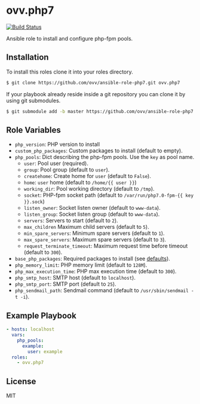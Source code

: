ovv.php7
========

[![Build Status](https://travis-ci.org/ovv/ansible-role-php7.svg?branch=master)](https://travis-ci.org/ovv/ansible-role-php7)

Ansible role to install and configure php-fpm pools.

Installation
------------

To install this roles clone it into your roles directory.

```bash
$ git clone https://github.com/ovv/ansible-role-php7.git ovv.php7
```

If your playbook already reside inside a git repository you can clone it by using git submodules.

```bash
$ git submodule add -b master https://github.com/ovv/ansible-role-php7.git ovv.php7
```

Role Variables
--------------

* `php_version`: PHP version to install
* `custom_php_packages`: Custom packages to install (default to empty).
* `php_pools`: Dict describing the php-fpm pools. Use the `key` as pool name.
    * `user`: Pool user (required).
    * `group`: Pool group (default to `user`).
    * `createhome`: Create home for `user` (default to `False`).
    * `home`: `user` home (default to `/home/{{ user }}`)
    * `working_dir`: Pool working directory (default to `/tmp`).
    * `socket`: PHP-fpm socket path (default to `/var/run/php7.0-fpm-{{ key }}.sock`)
    * `listen_owner`: Socket listen owner (default to `www-data`).
    * `listen_group`: Socket listen group (default to `www-data`).
    * `servers`: Servers to start (default to `2`).
    * `max_children` Maximum child servers (default to `5`).
    * `min_spare_servers`: Minimum spare servers (default to `1`).
    * `max_spare_servers`: Maximum spare servers (default to `3`).
    * `request_terminate_timeout`: Maximum request time before timeout (default to `300`).
* `base_php_packages`: Required packages to install (see [defaults](defaults/main.yml)).
* `php_memory_limit`: PHP memory limit (default to `128M`).
* `php_max_execution_time`: PHP max execution time (default to `300`).
* `php_smtp_host`: SMTP host (default to `localhost`).
* `php_smtp_port`: SMTP port (default to `25`).
* `php_sendmail_path`: Sendmail command (default to `/usr/sbin/sendmail -t -i`).


Example Playbook
----------------

```yml
- hosts: localhost
  vars:
    php_pools:
      example:
        user: example
  roles:
    - ovv.php7
```

License
-------

MIT
